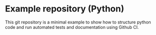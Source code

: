 # Example repository (Python)

This git repository is a minimal example to show how to structure python code
and run automated tests and documentation using Github CI.
